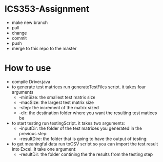 # ICS353-Assignment
* make new branch
* pull
* change 
* commit
* push
* merge to this repo to the master
# How to use
* compile Driver.java
* to generate test matrices run generateTestFiles script. it takes four arguments
    * -minSize: the smallest test matrix size
    * -macSize: the largest test matrix size
    * -step: the increment of the matrix sized
    * -dir: the destination folder where you want the resulting test matices be
* to start testing run testingScript. it takes two arguments:
    * -inputDir: the folder of the test matrices you generated in the previous step
    * -resultDire: the folder that is going to have the output of testing
* to get meaningful data run toCSV script so you can import the test result into Excel. it take one argument:
    * -resultDir: the folder contining the the results from the testing step
